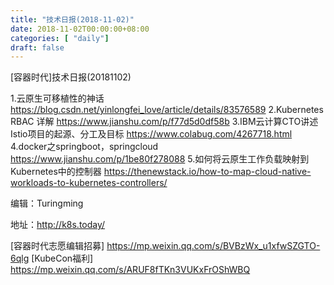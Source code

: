 ```yaml
--- 
title: "技术日报(2018-11-02)" 
date: 2018-11-02T00:00:00+08:00
categories: [ "daily"]
draft: false
---
```

[容器时代]技术日报(20181102)

1.云原生可移植性的神话 https://blog.csdn.net/yinlongfei_love/article/details/83576589
2.Kubernetes RBAC 详解 https://www.jianshu.com/p/f77d5d0df58b
3.IBM云计算CTO讲述Istio项目的起源、分工及目标 https://www.colabug.com/4267718.html
4.docker之springboot，springcloud https://www.jianshu.com/p/1be80f278088
5.如何将云原生工作负载映射到Kubernetes中的控制器 https://thenewstack.io/how-to-map-cloud-native-workloads-to-kubernetes-controllers/

编辑：Turingming

地址：http://k8s.today/

[容器时代志愿编辑招募] https://mp.weixin.qq.com/s/BVBzWx_u1xfwSZGTO-6qlg
[KubeCon福利] https://mp.weixin.qq.com/s/ARUF8fTKn3VUKxFrOShWBQ
